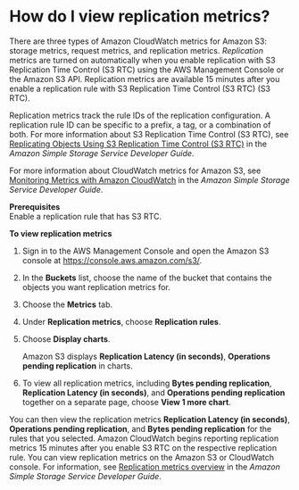 # How do I view replication metrics?<a name="viewing-replication-metrics"></a>

There are three types of Amazon CloudWatch metrics for Amazon S3: storage metrics, request metrics, and replication metrics\. *Replication* metrics are turned on automatically when you enable replication with S3 Replication Time Control \(S3 RTC\) using the AWS Management Console or the Amazon S3 API\. Replication metrics are available 15 minutes after you enable a replication rule with S3 Replication Time Control \(S3 RTC\) \(S3 RTC\)\.

Replication metrics track the rule IDs of the replication configuration\. A replication rule ID can be specific to a prefix, a tag, or a combination of both\. For more information about S3 Replication Time Control \(S3 RTC\), see [Replicating Objects Using S3 Replication Time Control \(S3 RTC\)](https://docs.aws.amazon.com/AmazonS3/latest/dev/replication-time-control.html) in the *Amazon Simple Storage Service Developer Guide*\.

For more information about CloudWatch metrics for Amazon S3, see [Monitoring Metrics with Amazon CloudWatch](https://docs.aws.amazon.com/AmazonS3/latest/dev/cloudwatch-monitoring.html) in the *Amazon Simple Storage Service Developer Guide*\.

**Prerequisites**  
Enable a replication rule that has S3 RTC\.

**To view replication metrics**

1. Sign in to the AWS Management Console and open the Amazon S3 console at [https://console\.aws\.amazon\.com/s3/](https://console.aws.amazon.com/s3/)\.

1. In the **Buckets** list, choose the name of the bucket that contains the objects you want replication metrics for\.

1. Choose the **Metrics** tab\.

1. Under **Replication metrics**, choose **Replication rules**\.

1. Choose **Display charts**\.

   Amazon S3 displays **Replication Latency \(in seconds\)**, **Operations pending replication** in charts\.

1. To view all replication metrics, including **Bytes pending replication**, **Replication Latency \(in seconds\)**, and **Operations pending replication** together on a separate page, choose **View 1 more chart**\.

You can then view the replication metrics **Replication Latency \(in seconds\)**, **Operations pending replication**, and **Bytes pending replication** for the rules that you selected\. Amazon CloudWatch begins reporting replication metrics 15 minutes after you enable S3 RTC on the respective replication rule\. You can view replication metrics on the Amazon S3 or CloudWatch console\. For information, see [Replication metrics overview](https://docs.aws.amazon.com/AmazonS3/latest/dev/replication-time-control.html#using-replication-metrics) in the *Amazon Simple Storage Service Developer Guide*\.